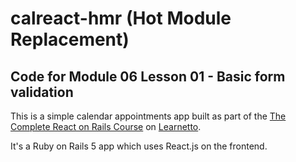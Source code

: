 # calreact-hmr (Hot Module Replacement)

## Code for Module 06 Lesson 01 - Basic form validation

This is a simple calendar appointments app built as part of the [The Complete React on Rails Course](https://learnetto.com/users/hrishio/courses/the-complete-react-on-rails-5-course) on [Learnetto](https://learnetto.com).

It's a Ruby on Rails 5 app which uses React.js on the frontend.

